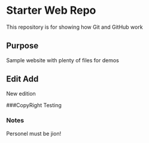 # Starter Web Repo

This repository is for showing how Git and GitHub work

## Purpose

Sample website with plenty of files for demos

## Edit Add
New edition

###CopyRight
Testing

### Notes
Personel must be jion!